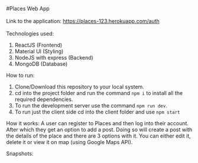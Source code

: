 #Places Web App
<br></br>
Link to the application: https://places-123.herokuapp.com/auth
<br></br>
Technologies used:
1. ReactJS (Frontend)
2. Material UI (Styling)
3. NodeJS with express (Backend)
4. MongoDB (Database)

How to run:
1. Clone/Download this repository to your local system.
2. cd into the project folder and run the command `npm i` to install all the required dependencies.
3. To run the development server use the command `npm run dev`.
4. To run just the client side cd into the client folder and use `npm start`

How it works:
A user can register to Places and then log into their account. After which they get an option to add a post.
Doing so will create a post with the details of the place and there are 3 options with it. You can either edit it, delete it or view it on map (using Google Maps API).

Snapshots:

